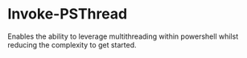 # Invoke-PSThread
Enables the ability to leverage multithreading within powershell whilst reducing the complexity to get started.

